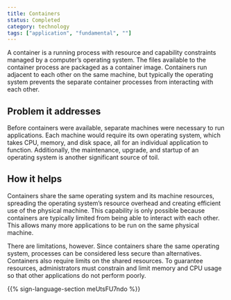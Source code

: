 ```yaml
---
title: Containers
status: Completed
category: technology
tags: ["application", "fundamental", ""]
---
```


A container is a running process with resource and capability constraints managed by a computer’s operating system.
The files available to the container process are packaged as a container image.
Containers run adjacent to each other on the same machine,
but typically the operating system prevents the separate container processes from interacting with each other.

## Problem it addresses

Before containers were available, separate machines were necessary to run applications.
Each machine would require its own operating system, which takes CPU, memory, and disk space,
all for an individual application to function.
Additionally, the maintenance, upgrade, and startup of an operating system is another significant source of toil.

## How it helps

Containers share the same operating system and its machine resources,
spreading the operating system’s resource overhead and creating efficient use of the physical machine.
This capability is only possible because containers are typically limited from being able to interact with each other.
This allows many more applications to be run on the same physical machine.

There are limitations, however.
Since containers share the same operating system, processes can be considered less secure than alternatives.
Containers also require limits on the shared resources.
To guarantee resources, administrators must constrain and limit memory and CPU usage so that other applications do not perform poorly.

{{% sign-language-section meUtsFU7ndo %}}

